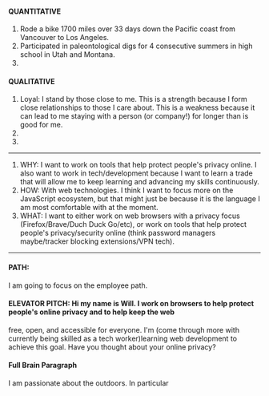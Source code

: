 #### QUANTITATIVE
1. Rode a bike 1700 miles over 33 days down the Pacific coast from Vancouver to Los Angeles. 
2. Participated in paleontological digs for 4 consecutive summers in high school in Utah and Montana.
3. 

#### QUALITATIVE
1.	Loyal: I stand by those close to me.  This is a strength because I form close relationships to those I care about.  This is a weakness because it can lead to me staying with a person (or company!) for longer than is good for me.
2.
3.
---
1. WHY: I want to work on tools that help protect people's privacy online.  I also want to work in tech/development because
I want to learn a trade that will allow me to keep learning and advancing my skills continuously.
1. HOW: With web technologies. I think I want to focus more on the JavaScript ecosystem, but that might just be because it is
the language I am most comfortable with at the moment.
1. WHAT: I want to either work on web browsers with a privacy focus (Firefox/Brave/Duch Duck Go/etc), or work on tools that
help protect people's privacy/security online (think password managers maybe/tracker blocking extensions/VPN tech).
---
#### PATH:
I am going to focus on the employee path.

#### ELEVATOR PITCH:  Hi my name is Will.  I work on browsers to help protect people's online privacy and to help keep the web
 free, open, and accessible for everyone.  I'm (come through more with currently being skilled as a tech worker)learning web development to achieve this goal.  Have you thought about 
 your online privacy?
 
 #### Full Brain Paragraph
 I am passionate about the outdoors.  In particular